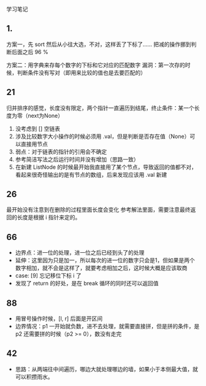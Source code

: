 学习笔记

## 1.
方案一，先 sort 然后从小往大选，不对，这样丢了下标了……
把减的操作挪到判断后面之后 96 %

方案二：用字典来存每个数字的下标和它对应的匹配数字
漏洞：第一次存的时候，判断条件没有写对（即用来比较的值也是去要匹配的）

## 21
归并排序的感觉，长度没有限定，两个指针一直遍历到结尾，终止条件：某一个长度为零（next为None）
1. 没考虑到 [] 空链表
2. 涉及比较数字大小操作的时候必须用 .val，但是判断是否存在值（None）可以直接用节点
3. 弱点：对于链表的指针的引用会不确定
4. 参考简洁写法之后运行时间并没有增加（思路一致）
5. 在新建 ListNode 的时候最开始我直接用了某个节点，导致返回的值都不对，看起来很奇怪输出的是有节点的数组，后来发现应该用 .val 新建

## 26
最开始没有注意到在删除的过程里面长度会变化
参考解法里面，需要注意最终返回的长度是根据 i 指针来定的。

## 66
- 边界点：进一位的处理，进一位之后已经到头了的处理
- 延伸：这里因为只是加一，所以每次的进一位的数字只会是1，但如果是两个数字相加，就不会是这样了，就要考虑相加之后，这时候大概是应该取商
- case: [9] 忘记移位下标 i 了
- 发现了 return 的好处，是在 break 循环的同时还可以返回值

## 88
- 用冒号操作时候，[l, r] 后面是开区间
- 边界情况：p1 一开始就负数，进不去处理，就需要直接拼，但是拼的条件，是 p2 还需要拼的时候（p2 >= 0），数没有走完

## 42
- 思路：从两端往中间遍历，哪边大就处理哪边的墙，如果小于本侧最大值，就可以积攒雨水。
